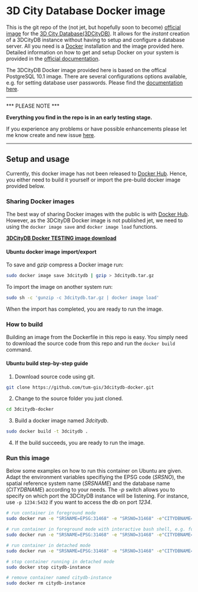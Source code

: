# 3D City Database Docker image
This is the git repo of the (not jet, but hopefully soon to become) [official image](https://docs.docker.com/docker-hub/official_repos/) for the [3D City Database(3DCityDB)](https://github.com/3dcitydb/3dcitydb).
It allows for the *instant* creation of a 3DCityDB instance without having to setup and configure a database server.
All you need is a [Docker](https://www.docker.com/what-docker) installation and the image provided here.
Detailed information on how to get and setup Docker on your system is provided in the [official documentation](https://docs.docker.com/engine/installation/).

The 3DCityDB Docker image provided here is based on the offical PostgreSQL 10.1 image. 
There are several configurations options available, e.g. for setting database user passwords. 
Please find the [documentation here](https://hub.docker.com/_/postgres/).

---
*** PLEASE NOTE ***

**Everything you find in the repo is in an early testing stage.**

If you experience any problems or have possible enhancements please let me know create and new issue [here](https://github.com/tum-gis/3dcitydb-docker/issues).

---
## Setup and usage
Currently, this docker image has not been released to [Docker Hub](https://hub.docker.com/).
Hence, you either need to build it yourself or import the pre-build docker image provided below.

### Sharing Docker images
The best way of sharing Docker images with the public is with [Docker Hub](https://hub.docker.com/).
However, as the 3DCityDB Docker image is not published jet, we need to using the `docker image save` and `docker image load` functions.

[**3DCityDB Docker TESTING image download**](https://www.3dcitydb.org/3dcitydb/fileadmin/public/3dcitydb-docker/3dcitydb.tar.gz)
#### Ubuntu docker image import/export
To save and *gzip* compress a Docker image run:
```bash
sudo docker image save 3dcitydb | gzip > 3dcitydb.tar.gz
```
To import the image on another system run:
```bash
sudo sh -c 'gunzip -c 3dcitydb.tar.gz | docker image load'
```
When the import has completed, you are ready to run the image.

### How to build
Building an image from the Dockerfile in this repo is easy. You simply need to download the source code from this repo and run the 
`docker build` command.

#### Ubuntu build step-by-step guide
1. Download source code using git. 
```bash
git clone https://github.com/tum-gis/3dcitydb-docker.git
```
2. Change to the source folder you just cloned.
```bash
cd 3dcitydb-docker
```
3. Build a docker image named *3dcitydb*.
```bash
sudo docker build -t 3dcitydb .
```
4. If the build succeeds, you are ready to run the image.

### Run this image
Below some examples on how to run this container on Ubuntu are given.
Adapt the environment variables specifiying the EPSG code (*SRSNO*), the spatial reference system name (*SRSNAME*) and the database name (*CITYDBNAME*) according to your needs.
The *-p* switch allows you to specify on which port the 3DCityDB instance will be listening. For instance, use `-p 1234:5432` if you want to access the db on port *1234*.
```bash
# run container in foreground mode
sudo docker run -e "SRSNAME=EPSG:31468" -e "SRSNO=31468" -e"CITYDBNAME=mycitydb" -p 1234:5432 -it 3dcitydb

# run container in foreground mode with interactive bash shell, e.g. for making changes to the container
sudo docker run -e "SRSNAME=EPSG:31468" -e "SRSNO=31468" -e"CITYDBNAME=mycitydb" --name citydb-instance -p 1234:5432 -it 3dcitydb bash

# run container in detached mode
sudo docker run -e "SRSNAME=EPSG:31468" -e "SRSNO=31468" -e"CITYDBNAME=mycitydb" -d --name citydb-instance -p 1234:5432 3dcitydb

# stop container running in detached mode
sudo docker stop citydb-instance 

# remove container named citydb-instance
sudo docker rm citydb-instance
```
